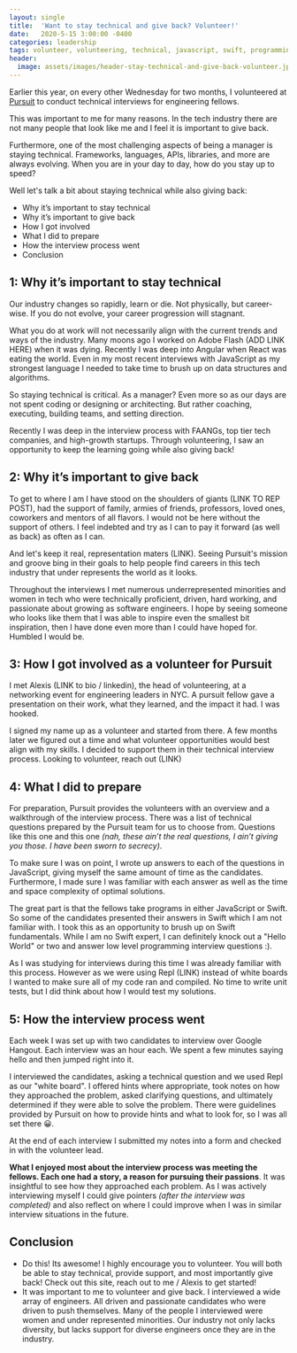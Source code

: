 ```yaml
---
layout: single
title:  'Want to stay technical and give back? Volunteer!'
date:   2020-5-15 3:00:00 -0400
categories: leadership
tags: volunteer, volunteering, technical, javascript, swift, programming
header:
  image: assets/images/header-stay-technical-and-give-back-volunteer.jpeg
---
```


Earlier this year, on every other Wednesday for two months, I volunteered at [Pursuit](https://www.pursuit.org) to conduct technical interviews for engineering fellows.

This was important to me for many reasons. In the tech industry there are not many people that look like me and I feel it is important to give back.

Furthermore, one of the most challenging aspects of being a manager is staying technical.  Frameworks, languages, APIs, libraries, and more are always evolving.  When you are in your day to day, how do you stay up to speed?

Well let's talk a bit about staying technical while also giving back:
- Why it’s important to stay technical
- Why it’s important to give back
- How I got involved
- What I did to prepare
- How the interview process went
- Conclusion

## 1: Why it’s important to stay technical
Our industry changes so rapidly, learn or die. Not physically, but career-wise. If you do not evolve, your career progression will stagnant.

What you do at work will not necessarily align  with the current trends and ways of the industry. Many moons ago I worked on Adobe Flash (ADD LINK HERE) when it was dying. Recently I was deep into Angular when React was eating the world. Even in my most recent interviews with JavaScript as my strongest language I needed to take time to brush up on data structures and algorithms.

So staying technical is critical. As a manager? Even more so as our days are not spent coding or designing or architecting. But rather coaching, executing, building teams, and setting direction.

Recently I was deep in the interview process with FAANGs, top tier tech companies, and high-growth startups. Through volunteering, I saw an opportunity to keep the learning going while also giving back!

## 2: Why it’s important to give back
To get to where I am I have stood on the shoulders of giants (LINK TO REP POST), had the support of family, armies of friends, professors, loved ones, coworkers and mentors of all flavors. I would not be here without the support of others. I feel indebted and try as I can to pay it forward (as well as back) as often as I can.

And let's keep it real, representation maters (LINK). Seeing Pursuit's mission and groove bing in their goals to help people find careers in this tech industry that under represents the world as it looks.

Throughout the interviews I met numerous underrepresented minorities and women in tech who were technically proficient, driven, hard working, and passionate about growing as software engineers. I hope by seeing someone who looks like them that I was able to inspire even the smallest bit inspiration, then I have done even more than I could have hoped for. Humbled I would be.

## 3: How I got involved as a volunteer for Pursuit
I met Alexis (LINK to bio / linkedin), the head of volunteering, at a networking event for engineering leaders in NYC. A pursuit fellow gave a presentation on their work, what they learned, and the impact it had. I was hooked.

I signed my name up as a volunteer and started from there. A few months later we figured out a time and what volunteer opportunities would best align with my skills. I decided to support them in their technical interview process. Looking to volunteer, reach out (LINK)

## 4: What I did to prepare
For preparation, Pursuit provides the volunteers with an overview and a walkthrough of the interview process. There was a list of technical questions prepared by the Pursuit team for us to choose from. Questions like this one and this one _(nah, these ain’t the real questions, I ain’t giving you those. I have been sworn to secrecy)_.

To make sure I was on point, I wrote up answers to each of the questions in JavaScript, giving myself the same amount of time as the candidates. Furthermore, I made sure I was familiar with each answer as well as the time and space complexity of optimal solutions.

The great part is that the fellows take programs in either JavaScript or Swift. So some of the candidates presented their answers in Swift which I am not familiar with. I took this as an opportunity to brush up on Swift fundamentals. While I am no Swift expert, I can definitely knock out a "Hello World" or two and answer low level programming interview questions :).

As I was studying for interviews during this time I was already familiar with this process. However as we were using Repl (LINK) instead of white boards I wanted to make sure all of my code ran and compiled. No time to write unit tests, but I did think about how I would test my solutions.

## 5: How the interview process went
Each week I was set up with two candidates to interview over Google Hangout. Each interview was an hour each. We spent a few minutes saying hello and then jumped right into it.

I interviewed the candidates, asking a technical question and we used Repl  as our "white board". I offered hints where appropriate, took notes on how they approached the problem, asked clarifying questions, and ultimately determined if they were able to solve the problem. There were guidelines provided by Pursuit on how to provide hints and what to look for, so I was all set there 😀.

At the end of each interview I submitted my notes into a form and checked in with the volunteer lead.

**What I enjoyed most about the interview process was meeting the fellows. Each one had a story, a reason for pursuing their passions**. It was insightful to see how they approached each problem. As I was actively interviewing myself I could give pointers _(after the interview was completed)_ and also reflect on where I could improve when I was in similar interview situations in the future.

## Conclusion
- Do this! Its awesome! I highly encourage you to volunteer.  You will both be able to stay technical, provide support, and most importantly give back! Check out this site, reach out to me / Alexis to get started!  
- It was important to me to volunteer and give back. I interviewed a wide array of engineers. All driven and passionate candidates who were driven to push themselves. Many of the people I interviewed were women and under represented minorities. Our industry not only lacks diversity, but lacks support for diverse engineers once they are in the industry.
